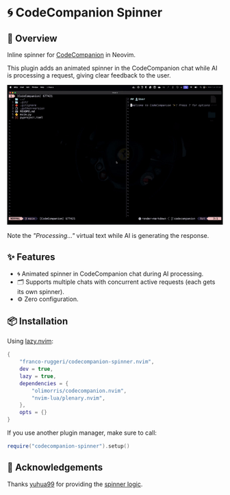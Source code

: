# 🌀 CodeCompanion Spinner

## 📖 Overview

Inline spinner for
[CodeCompanion](https://github.com/codecompanion/codecompanion.nvim) in Neovim.

This plugin adds an animated spinner in the CodeCompanion chat while AI is
processing a request, giving clear feedback to the user.

![](assets/demo.gif)

Note the *"Processing..."* virtual text while AI is generating the response.

## ✨ Features

- 🌀 Animated spinner in CodeCompanion chat during AI processing.
- 🗂️ Supports multiple chats with concurrent active requests (each gets its
  own spinner).
- ⚙️ Zero configuration.

## 📦 Installation

Using [lazy.nvim](https://github.com/folke/lazy.nvim):

```lua
{
    "franco-ruggeri/codecompanion-spinner.nvim",
    dev = true,
    lazy = true,
    dependencies = {
        "olimorris/codecompanion.nvim",
        "nvim-lua/plenary.nvim",
    },
    opts = {}
}
```

If you use another plugin manager, make sure to call:

```lua
require("codecompanion-spinner").setup()
```

## 🙏 Acknowledgements

Thanks [yuhua99](https://github.com/yuhua99) for providing the [spinner logic](https://github.com/olimorris/codecompanion.nvim/discussions/640#discussioncomment-12866279).
